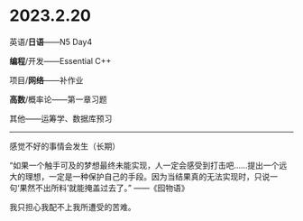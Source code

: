 # 2023.2.20

英语/**日语**——N5 Day4

**编程**/开发——Essential C++

项目/**网络**——补作业

**高数**/概率论——第一章习题

其他——运筹学、数据库预习

------

感觉不好的事情会发生（长期）

“如果一个触手可及的梦想最终未能实现，人一定会感受到打击吧……提出一个远大的理想，一定是一种保护自己的手段。因为当结果真的无法实现时，只说一句‘果然不出所料’就能掩盖过去了。” ——《囮物语》

我只担心我配不上我所遭受的苦难。

